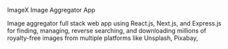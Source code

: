 ImageX Image Aggregator App

Image aggregator full stack web app using React.js, Next.js, and Express.js for finding, managing, reverse searching, and downloading millions of royalty-free images from multiple platforms like Unsplash, Pixabay,
